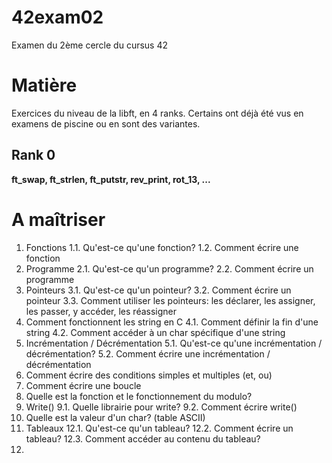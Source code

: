 # 42exam02
Examen du 2ème cercle du cursus 42

# Matière
Exercices du niveau de la libft, en 4 ranks. Certains ont déjà été vus en examens de piscine ou en sont des variantes.

## Rank 0
**ft_swap, ft_strlen, ft_putstr, rev_print, rot_13, ...**
# A maîtriser
1. Fonctions
   1.1. Qu'est-ce qu'une fonction?
   1.2. Comment écrire une fonction
2. Programme
   2.1. Qu'est-ce qu'un programme?
   2.2. Comment écrire un programme
3. Pointeurs
   3.1. Qu'est-ce qu'un pointeur?
   3.2. Comment écrire un pointeur
   3.3. Comment utiliser les pointeurs: les déclarer, les assigner, les passer, y accéder, les réassigner
5. Comment fonctionnent les string en C
   4.1. Comment définir la fin d'une string
   4.2. Comment accéder à un char spécifique d'une string
6. Incrémentation / Décrémentation
   5.1. Qu'est-ce qu'une incrémentation / décrémentation?
   5.2. Comment écrire une incrémentation / décrémentation
7. Comment écrire des conditions simples et multiples (et, ou)
8. Comment écrire une boucle
9. Quelle est la fonction et le fonctionnement du modulo?
10. Write()
   9.1. Quelle librairie pour write? 
   9.2. Comment écrire write()
11. Quelle est la valeur d'un char? (table ASCII)
12. Tableaux
    12.1. Qu'est-ce qu'un tableau?
    12.2. Comment écrire un tableau?
    12.3. Comment accéder au contenu du tableau?
13. 
